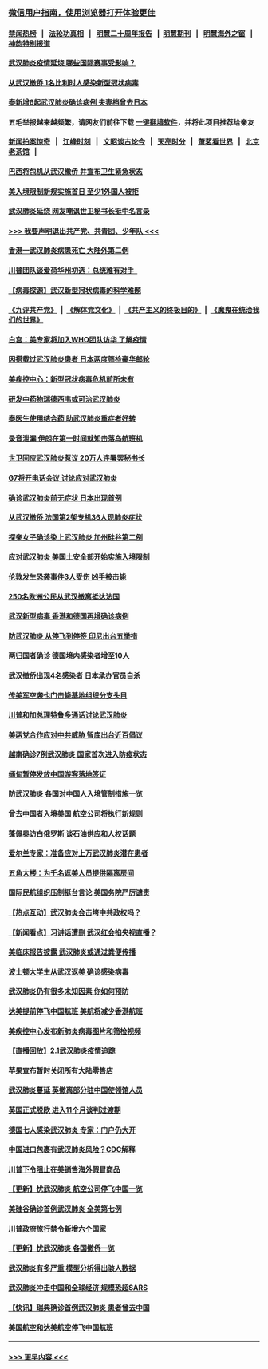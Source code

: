 ### [微信用户指南，使用浏览器打开体验更佳](https://github.com/gfw-breaker/banned-news1/blob/master/indexes/wechat-guide.md?t=0)
#### [禁闻热榜](热点新闻.md?t=0)  &nbsp;&nbsp;|&nbsp;&nbsp; [法轮功真相](https://github.com/gfw-breaker/truth/blob/master/README.md?t=0) &nbsp;&nbsp;|&nbsp;&nbsp; [明慧二十周年报告](https://github.com/gfw-breaker/mh-reports/blob/master/README.md?t=0) &nbsp;&nbsp;|&nbsp;&nbsp;[明慧期刊](https://github.com/gfw-breaker/mh-qikan) &nbsp;&nbsp;|&nbsp;&nbsp; [明慧海外之窗](https://github.com/gfw-breaker/mh-news/blob/master/README.md?t=0) &nbsp;&nbsp;|&nbsp;&nbsp; [神韵特别报道](https://github.com/gfw-breaker/mh-news/blob/master/shenyun.md?t=0)
#### [武汉肺炎疫情延烧 哪些国际赛事受影响？](../pages/nsc418/n11843958.md?t=02042301) 
#### [从武汉撤侨 1名比利时人感染新型冠状病毒](../pages/nsc418/n11843977.md?t=02042301) 
#### [泰新增6起武汉肺炎确诊病例 夫妻档曾去日本](../pages/nsc418/n11843900.md?t=02042301) 
#### 五毛举报越来越频繁，请网友们前往下载 [一键翻墙软件](https://github.com/gfw-breaker/ssr-accounts)，并将此项目推荐给亲友
#### [新闻拍案惊奇](https://github.com/gfw-breaker/banned-news1/blob/master/pages/link4.md) &nbsp;&nbsp;|&nbsp;&nbsp; [江峰时刻](https://github.com/gfw-breaker/banned-news1/blob/master/pages/link4.md) &nbsp;&nbsp;|&nbsp;&nbsp; [文昭谈古论今](https://github.com/gfw-breaker/banned-news1/blob/master/pages/link4.md) &nbsp;&nbsp;|&nbsp;&nbsp; [天亮时分](https://github.com/gfw-breaker/banned-news1/blob/master/pages/link4.md) &nbsp;&nbsp;|&nbsp;&nbsp; [萧茗看世界](https://github.com/gfw-breaker/banned-news1/blob/master/pages/link4.md) &nbsp;&nbsp;|&nbsp;&nbsp; [北京老茶馆](https://github.com/gfw-breaker/banned-news1/blob/master/pages/link4.md) &nbsp;&nbsp;|&nbsp;&nbsp; 
#### [巴西将包机从武汉撤侨 并宣布卫生紧急状态](../pages/nsc418/n11843418.md?t=02042301) 
#### [美入境限制新规实施首日 至少1外国人被拒](../pages/nsc418/n11843058.md?t=02042301) 
#### [武汉肺炎延烧 网友嘲讽世卫秘书长挺中名言录](../pages/nsc418/n11843056.md?t=02042301) 
#### [>>> 我要声明退出共产党、共青团、少年队 <<<](https://github.com/begood0513/goodnews/blob/master/quit/letter.md) 
#### [香港一武汉肺炎病患死亡 大陆外第二例](../pages/nsc418/n11843026.md?t=02042301) 
#### [川普团队谈爱荷华州初选：总统难有对手  ](../pages/nsc418/n11842867.md?t=02042301) 
#### [【病毒探源】武汉新型冠状病毒的科学难题](../pages/nsc418/n11842176.md?t=02042301) 
#### [《九评共产党》](https://github.com/begood0513/9ping.md/blob/master/README.md) &nbsp;|&nbsp; [《解体党文化》](../../../../jtdwh.md/blob/master/README.md)  &nbsp;|&nbsp; [《共产主义的终极目的》](../../../../gczydzjmd.md/blob/master/README.md) &nbsp;|&nbsp; [《魔鬼在统治我们的世界》](../../../../mgztzwmdsj.md/blob/master/README.md) 
#### [白宫：美专家将加入WHO团队访华 了解疫情](../pages/nsc418/n11842198.md?t=02042301) 
#### [因搭载过武汉肺炎患者 日本两度筛检豪华邮轮](../pages/nsc418/n11842447.md?t=02042301) 
#### [美疾控中心：新型冠状病毒危机前所未有](../pages/nsc418/n11842406.md?t=02042301) 
#### [研发中药物瑞德西韦或可治武汉肺炎](../pages/nsc418/n11842100.md?t=02042301) 
#### [泰医生使用结合药 助武汉肺炎重症者好转](../pages/nsc418/n11842096.md?t=02042301) 
#### [录音泄漏 伊朗在第一时间就知击落乌航班机](../pages/nsc418/n11842002.md?t=02042301) 
#### [世卫回应武汉肺炎惹议 20万人连署罢秘书长](../pages/nsc418/n11841664.md?t=02042301) 
#### [G7将开电话会议 讨论应对武汉肺炎](../pages/nsc418/n11841658.md?t=02042301) 
#### [确诊武汉肺炎前无症状 日本出现首例](../pages/nsc418/n11841567.md?t=02042301) 
#### [从武汉撤侨 法国第2架专机36人现肺炎症状](../pages/nsc418/n11841382.md?t=02042301) 
#### [探亲女子确诊染上武汉肺炎 加州硅谷第二例](../pages/nsc418/n11839784.md?t=02042301) 
#### [应对武汉肺炎 美国土安全部开始实施入境限制](../pages/nsc418/n11839729.md?t=02042301) 
#### [伦敦发生恐袭事件3人受伤 凶手被击毙](../pages/nsc418/n11839442.md?t=02042301) 
#### [250名欧洲公民从武汉撤离抵达法国](../pages/nsc418/n11839438.md?t=02042301) 
#### [武汉新型病毒 香港和德国再增确诊病例](../pages/nsc418/n11839381.md?t=02042301) 
#### [防武汉肺炎 从停飞到停签 印尼出台五举措](../pages/nsc418/n11839282.md?t=02042301) 
#### [两归国者确诊 德国境内感染者增至10人](../pages/nsc418/n11839164.md?t=02042301) 
#### [武汉撤侨出现4名感染者 日本承办官员自杀](../pages/nsc418/n11839044.md?t=02042301) 
#### [传美军空袭也门击毙基地组织分支头目](../pages/nsc418/n11839210.md?t=02042301) 
#### [川普和加总理特鲁多通话讨论武汉肺炎](../pages/nsc418/n11839128.md?t=02042301) 
#### [美两党合作应对中共威胁 智库出台近百倡议](../pages/nsc418/n11838437.md?t=02042301) 
#### [越南确诊7例武汉肺炎 国家首次进入防疫状态](../pages/nsc418/n11838860.md?t=02042301) 
#### [缅甸暂停发放中国游客落地签证](../pages/nsc418/n11838730.md?t=02042301) 
#### [防武汉肺炎 各国对中国人入境管制措施一览](../pages/nsc418/n11838726.md?t=02042301) 
#### [曾去中国者入境美国 航空公司将执行新规则](../pages/nsc418/n11838375.md?t=02042301) 
#### [蓬佩奥访白俄罗斯 谈石油供应和人权话题](../pages/nsc418/n11838242.md?t=02042301) 
#### [爱尔兰专家：准备应对上万武汉肺炎潜在患者](../pages/nsc418/n11837978.md?t=02042301) 
#### [五角大楼：为千名返美人员提供隔离房间](../pages/nsc418/n11837831.md?t=02042301) 
#### [国际民航组织压制挺台言论 美国务院严厉谴责](../pages/nsc418/n11837791.md?t=02042301) 
#### [【热点互动】武汉肺炎会击垮中共政权吗？](../pages/nsc418/n11837779.md?t=02042301) 
#### [【新闻看点】习讲话遭删 武汉红会掐央视直播？](../pages/nsc418/n11837573.md?t=02042301) 
#### [美临床报告披露 武汉肺炎或通过粪便传播](../pages/nsc418/n11837626.md?t=02042301) 
#### [波士顿大学生从武汉返美 确诊感染病毒](../pages/nsc418/n11837580.md?t=02042301) 
#### [武汉肺炎仍有很多未知因素 你如何预防](../pages/nsc418/n11837666.md?t=02042301) 
#### [达美提前停飞中国航班 美航将减少香港航班](../pages/nsc418/n11837649.md?t=02042301) 
#### [美疾控中心发布新肺炎病毒图片和筛检视频](../pages/nsc418/n11837491.md?t=02042301) 
#### [【直播回放】2.1武汉肺炎疫情追踪](../pages/nsc418/n11837232.md?t=02042301) 
#### [苹果宣布暂时关闭所有大陆零售店](../pages/nsc418/n11837097.md?t=02042301) 
#### [武汉肺炎蔓延 英撤离部分驻中国使领馆人员](../pages/nsc418/n11837061.md?t=02042301) 
#### [英国正式脱欧 进入11个月谈判过渡期](../pages/nsc418/n11836911.md?t=02042301) 
#### [德国七人感染武汉肺炎 专家：门户仍大开](../pages/nsc418/n11836344.md?t=02042301) 
#### [中国进口包裹有武汉肺炎风险？CDC解释](../pages/nsc418/n11836321.md?t=02042301) 
#### [川普下令阻止在美销售海外假冒商品](../pages/nsc418/n11836261.md?t=02042301) 
#### [【更新】忧武汉肺炎 航空公司停飞中国一览](../pages/nsc418/n11835931.md?t=02042301) 
#### [美硅谷确诊首例武汉肺炎 全美第七例](../pages/nsc418/n11836093.md?t=02042301) 
#### [川普政府旅行禁令新增六个国家](../pages/nsc418/n11836083.md?t=02042301) 
#### [【更新】忧武汉肺炎 各国撤侨一览](../pages/nsc418/n11835673.md?t=02042301) 
#### [武汉肺炎有多严重 模型分析得出骇人数据](../pages/nsc418/n11835829.md?t=02042301) 
#### [武汉肺炎冲击中国和全球经济 规模恐超SARS](../pages/nsc418/n11835652.md?t=02042301) 
#### [【快讯】瑞典确诊首例武汉肺炎 患者曾去中国](../pages/nsc418/n11835675.md?t=02042301) 
#### [美国航空和达美航空停飞中国航班](../pages/nsc418/n11835567.md?t=02042301) 

----
#### [ >>> 更早内容 <<< ](../indexes/nsc418-earlier.md)
